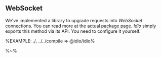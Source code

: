 ## WebSocket

We've implemented a library to upgrade requests into _WebSocket_ connections. You can read more at the actual [package page](https://github.com/idiocc/websocket). _Idio_ simply exports this method via its API. You need to configure it yourself.

%EXAMPLE: ./, ../../compile => @idio/idio%

%~%